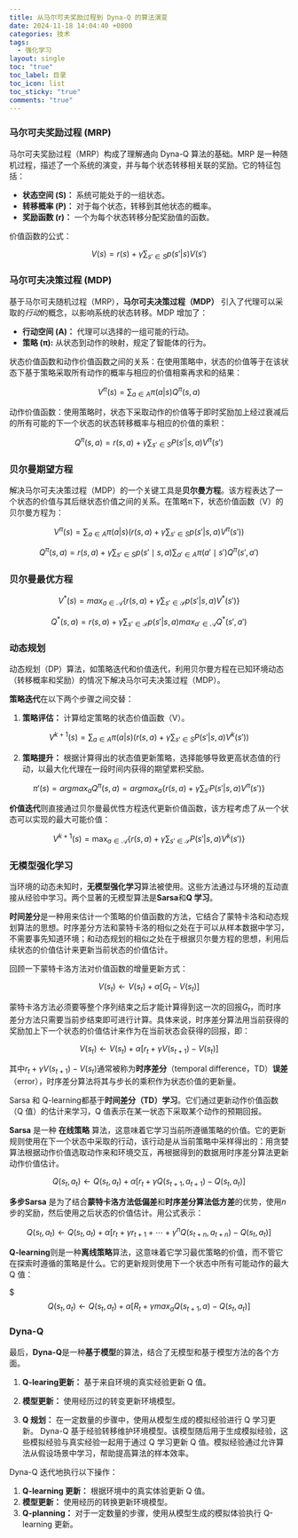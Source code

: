 ```yaml
---
title: 从马尔可夫奖励过程到 Dyna-Q 的算法演变
date: 2024-11-18 14:04:40 +0800
categories: 技术
tags:
  - 强化学习
layout: single
toc: "true"
toc_label: 目录
toc_icon: list
toc_sticky: "true"
comments: "true"
---
```

### 马尔可夫奖励过程 (MRP)

马尔可夫奖励过程（MRP）构成了理解通向 Dyna-Q 算法的基础。MRP 是一种随机过程，描述了一个系统的演变，并与每个状态转移相关联的奖励。它的特征包括：

- **状态空间 (S)：** 系统可能处于的一组状态。
- **转移概率 (P)：** 对于每个状态，转移到其他状态的概率。
- **奖励函数 (r)：** 一个为每个状态转移分配奖励值的函数。

价值函数的公式：

$$V(s)=r(s)+\gamma\sum_{s'\in S}p(s'|s)V(s')$$
### 马尔可夫决策过程 (MDP)

基于马尔可夫随机过程（MRP），**马尔可夫决策过程（MDP）** 引入了代理可以采取的*行动*的概念，以影响系统的状态转移。MDP 增加了：

- **行动空间 (A)：** 代理可以选择的一组可能的行动。
- **策略 (π):** 从状态到动作的映射，规定了智能体的行为。

状态价值函数和动作价值函数之间的关系：在使用策略中，状态的价值等于在该状态下基于策略采取所有动作的概率与相应的价值相乘再求和的结果：

$$V^{\pi}(s)=\sum_{a\in A}\pi(a|s)Q^{\pi}(s,a)$$

动作价值函数：使用策略时，状态下采取动作的价值等于即时奖励加上经过衰减后的所有可能的下一个状态的状态转移概率与相应的价值的乘积：

$$Q^{\pi}(s, a)=r(s, a)+\gamma\sum_{s'\in S}P(s'|s,a)V^{\pi}(s')$$
### 贝尔曼期望方程

解决马尔可夫决策过程（MDP）的一个关键工具是**贝尔曼方程**。该方程表达了一个状态的价值与其后继状态价值之间的关系。在策略π下，状态价值函数（V）的贝尔曼方程为：

$$V^{\pi}(s)=\sum_{a \in A} \pi(a | s)\left(r(s, a)+\gamma \sum_{s' \in S} p\left(s' | s, a\right) V^{\pi}\left(s'\right)\right)$$

$$
Q^\pi(s, a) 
= r(s, a) + \gamma \sum_{s' \in S} p(s' \mid s, a) \sum_{a' \in A} \pi(a' \mid s') Q^\pi(s', a')
$$
### 贝尔曼最优方程

$$V^{*}(s)=max _{a \in \mathcal{A}}\left\{r(s, a)+\gamma \sum_{s' \in \mathcal{S}} p\left(s' | s, a\right) V^{*}\left(s'\right)\right\}$$

$$Q^{*}(s, a)=r(s, a)+\gamma \sum_{s' \in \mathcal{S}} p\left(s' | s, a\right) max _{a' \in \mathcal{A}} Q^{*}\left(s', a'\right)$$
### 动态规划

动态规划（DP）算法，如策略迭代和价值迭代，利用贝尔曼方程在已知环境动态（转移概率和奖励）的情况下解决马尔可夫决策过程（MDP）。

**策略迭代**在以下两个步骤之间交替：

1. **策略评估：** 计算给定策略的状态价值函数（V）。


$$V^{k + 1}(s)=\sum_{a \in A} \pi(a|s)\left(r(s, a)+\gamma\sum_{s' \in S}P\left(s'|s, a\right)V^{k}\left(s'\right)\right)$$

2. **策略提升：** 根据计算得出的状态值更新策略，选择能够导致更高状态值的行动，以最大化代理在一段时间内获得的期望累积奖励。


$$\pi'(s)=arg max _{a} Q^{\pi}(s, a)=arg max _{a}\left\{r(s, a)+\gamma \sum_{s'} P\left(s' | s, a\right) V^{\pi}\left(s'\right)\right\}$$

**价值迭代**则直接通过贝尔曼最优性方程迭代更新价值函数，该方程考虑了从一个状态可以实现的最大可能价值：


$$V^{k + 1}(s)=\max_{a\in\mathcal{A}}\{r(s,a)+\gamma\sum_{s'\in\mathcal{S}}P(s'|s,a)V^{k}(s')\}$$
### 无模型强化学习

当环境的动态未知时，**无模型强化学习**算法被使用。这些方法通过与环境的互动直接从经验中学习。两个显著的无模型算法是**Sarsa**和**Q 学习**。

**时间差分**是一种用来估计一个策略的价值函数的方法，它结合了蒙特卡洛和动态规划算法的思想。时序差分方法和蒙特卡洛的相似之处在于可以从样本数据中学习，不需要事先知道环境；和动态规划的相似之处在于根据贝尔曼方程的思想，利用后续状态的价值估计来更新当前状态的价值估计。

回顾一下蒙特卡洛方法对价值函数的增量更新方式：


$$V\left(s_{t}\right) \leftarrow V\left(s_{t}\right)+\alpha\left[G_{t}-V\left(s_{t}\right)\right]$$

蒙特卡洛方法必须要等整个序列结束之后才能计算得到这一次的回报$G_{t}$，而时序差分方法只需要当前步结束即可进行计算。具体来说，时序差分算法用当前获得的奖励加上下一个状态的价值估计来作为在当前状态会获得的回报，即：


$$V\left(s_{t}\right) \leftarrow V\left(s_{t}\right)+\alpha\left[r_{t}+\gamma V\left(s_{t+1}\right)-V\left(s_{t}\right)\right]$$

其中$r_{t}+\gamma V\left(s_{t+1}\right)-V\left(s_{t}\right)$通常被称为**时序差分**（temporal difference，TD）**误差**（error），时序差分算法将其与步长的乘积作为状态价值的更新量。

Sarsa 和 Q-learning都基于**时间差分（TD）学习**。它们通过更新动作价值函数（Q 值）的估计来学习，Q 值表示在某一状态下采取某个动作的预期回报。

**Sarsa** 是一种 **在线策略** 算法，这意味着它学习当前所遵循策略的价值。它的更新规则使用在下一个状态中采取的行动，该行动是从当前策略中采样得出的：用贪婪算法根据动作价值选取动作来和环境交互，再根据得到的数据用时序差分算法更新动作价值估计。


$$Q\left(s_{t}, a_{t}\right) \leftarrow Q\left(s_{t}, a_{t}\right)+\alpha\left[r_{t}+\gamma Q\left(s_{t+1}, a_{t+1}\right)-Q\left(s_{t}, a_{t}\right)\right]$$

**多步Sarsa** 是为了结合**蒙特卡洛方法低偏差**和**时序差分算法低方差**的优势，使用$n$步的奖励，然后使用之后状态的价值估计。用公式表示：


$$Q\left(s_{t}, a_{t}\right) \leftarrow Q\left(s_{t}, a_{t}\right)+\alpha\left[r_{t}+\gamma r_{t+1}+\cdots+\gamma^{n} Q\left(s_{t+n}, a_{t+n}\right)-Q\left(s_{t}, a_{t}\right)\right]$$

**Q-learning**则是一种**离线策略**算法，这意味着它学习最优策略的价值，而不管它在探索时遵循的策略是什么。它的更新规则使用下一个状态中所有可能动作的最大 Q 值：


$$$Q\left(s_{t}, a_{t}\right) \leftarrow Q\left(s_{t}, a_{t}\right)+\alpha\left[R_{t}+\gamma max _{a} Q\left(s_{t+1}, a\right)-Q\left(s_{t}, a_{t}\right)\right]$$

### Dyna-Q

最后，**Dyna-Q**是一种**基于模型**的算法，结合了无模型和基于模型方法的各个方面。

1. **Q-learing更新：** 基于来自环境的真实经验更新 Q 值。

2. **模型更新：** 使用经历过的转变更新环境模型。

3. **Q 规划：** 在一定数量的步骤中，使用从模型生成的模拟经验进行 Q 学习更新。
Dyna-Q 基于经验转移维护环境模型。该模型随后用于生成模拟经验，这些模拟经验与真实经验一起用于通过 Q 学习更新 Q 值。模拟经验通过允许算法从假设场景中学习，帮助提高算法的样本效率。

Dyna-Q 迭代地执行以下操作：
1. **Q-learning 更新：** 根据环境中的真实体验更新 Q 值。
2. **模型更新：** 使用经历的转换更新环境模型。
3. **Q-planning：** 对于一定数量的步骤，使用从模型生成的模拟体验执行 Q-learning 更新。
